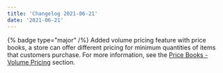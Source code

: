 ```yaml
---
title: 'Changelog 2021-06-21'
date: '2021-06-21'
---
```

{% badge type="major" /%} Added volume pricing feature with price books, a store can offer different pricing for minimum quantities of items that customers purchase. For more information, see the [Price Books - Volume Pricing](/docs/pxm/pricebooks/price-books) section.

